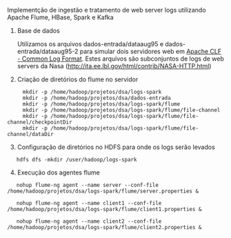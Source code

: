   Implementção de ingestão e tratamento de web server logs utilizando Apache Flume, HBase, Spark e Kafka

  1. Base de dados

     Utilizamos os arquivos dados-entrada/dataaug95 e dados-entrada/dataaug95-2 para simular dois servidores web em [Apache CLF - Common Log Format](https://httpd.apache.org/docs/2.4/logs.html). Estes arquivos são subconjuntos de logs de web servers da Nasa (http://ita.ee.lbl.gov/html/contrib/NASA-HTTP.html)
     
  2. Criação de diretórios do flume no servidor
```
     mkdir -p /home/hadoop/projetos/dsa/logs-spark
     mkdir -p /home/hadoop/projetos/dsa/dados-entrada
     mkdir -p /home/hadoop/projetos/dsa/logs-spark/flume
     mkdir -p /home/hadoop/projetos/dsa/logs-spark/flume/file-channel
     mkdir -p /home/hadoop/projetos/dsa/logs-spark/flume/file-channel/checkpointDir
     mkdir -p /home/hadoop/projetos/dsa/logs-spark/flume/file-channel/dataDir
 ```    
     
  3. Configuração de diretórios no HDFS para onde os logs serão levados

``` 
   hdfs dfs -mkdir /user/hadoop/logs-spark
``` 

  4. Execução dos agentes flume

``` 
   nohup flume-ng agent --name server --conf-file /home/hadoop/projetos/dsa/logs-spark/flume/server.properties &
   
   nohup flume-ng agent --name client1 --conf-file /home/hadoop/projetos/dsa/logs-spark/flume/client1.properties &
   
   nohup flume-ng agent --name client2 --conf-file /home/hadoop/projetos/dsa/logs-spark/flume/client2.properties &
```    
